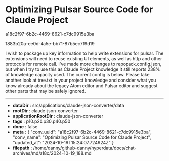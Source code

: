 # Optimizing Pulsar Source Code for Claude Project

a18c2f97-6b2c-4469-8621-c7dc9915e3ba

1883b20a-ee0d-4a5e-bb71-87b5ec7f9d19

I wish to package up key information to help write extensions for pulsar. The extensions will need to reuse existing UI elements, as well as http and other protocols for remote call. I've made more changes to repopack.config.json, but when I try to use this as Claude Project knowledge it still reports 238% of knowledge capacity used. The current config is below. Please take another look at tree.txt in your project knowledge and consider what you know already about the legacy Atom editor and Pulsar editor and suggest other parts that may be safely ignored.

---

* **dataDir** : src/applications/claude-json-converter/data
* **rootDir** : claude-json-converter
* **applicationRootDir** : claude-json-converter
* **tags** : p10.p20.p30.p40.p50
* **done** : false
* **meta** : {
  "conv_uuid": "a18c2f97-6b2c-4469-8621-c7dc9915e3ba",
  "conv_name": "Optimizing Pulsar Source Code for Claude Project",
  "updated_at": "2024-10-19T15:24:07.724924Z"
}
* **filepath** : /home/danny/github-danny/hyperdata/docs/chat-archives/md/a18c/2024-10-19_188.md